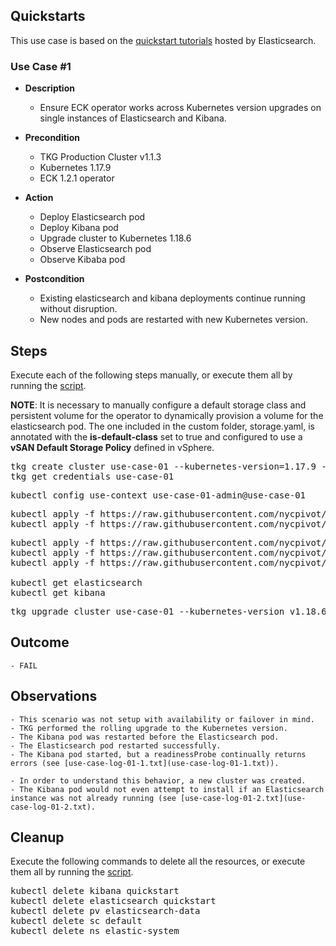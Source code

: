 ## Quickstarts

This use case is based on the [quickstart tutorials](https://www.elastic.co/guide/en/cloud-on-k8s/current/k8s-quickstart.html) hosted by Elasticsearch.

### Use Case #1

  - **Description**
    - Ensure ECK operator works across Kubernetes version upgrades on single instances of Elasticsearch and Kibana.

  - **Precondition**
    - TKG Production Cluster v1.1.3
    - Kubernetes 1.17.9
    - ECK 1.2.1 operator
    
  - **Action**
    - Deploy Elasticsearch pod
    - Deploy Kibana pod
    - Upgrade cluster to Kubernetes 1.18.6
    - Observe Elasticsearch pod
    - Observe Kibaba pod
    
  - **Postcondition**
    - Existing elasticsearch and kibana deployments continue running without disruption.
	- New nodes and pods are restarted with new Kubernetes version.
	
## Steps

Execute each of the following steps manually, or execute them all by running the [script](script1.sh).

**NOTE**: It is necessary to manually configure a default storage class and persistent volume for the operator to dynamically provision a volume for the elasticsearch pod. The one included in the custom folder, storage.yaml, is annotated with the **is-default-class** set to true and configured to use a **vSAN Default Storage Policy** defined in vSphere.

<pre>
tkg create cluster use-case-01 --kubernetes-version=1.17.9 --plan=prod
tkg get credentials use-case-01
</pre>

<pre>
kubectl config use-context use-case-01-admin@use-case-01
</pre>
    
<pre>
kubectl apply -f https://raw.githubusercontent.com/nycpivot/elastic-cloud-kubernetes/main/common/storage.yaml
kubectl apply -f https://raw.githubusercontent.com/nycpivot/elastic-cloud-kubernetes/main/common/pv.yaml
</pre>
    
<pre>
kubectl apply -f https://raw.githubusercontent.com/nycpivot/elastic-cloud-kubernetes/main/artifacts/all-in-one.yaml
kubectl apply -f https://raw.githubusercontent.com/nycpivot/elastic-cloud-kubernetes/main/artifacts/elasticsearch.yaml
kubectl apply -f https://raw.githubusercontent.com/nycpivot/elastic-cloud-kubernetes/main/artifacts/kibana.yaml

kubectl get elasticsearch
kubectl get kibana
</pre>

<pre>
tkg upgrade cluster use-case-01 --kubernetes-version v1.18.6
</pre>
	
## Outcome

	- FAIL

## Observations

	- This scenario was not setup with availability or failover in mind.
	- TKG performed the rolling upgrade to the Kubernetes version.
	- The Kibana pod was restarted before the Elasticsearch pod.
	- The Elasticsearch pod restarted successfully.
	- The Kibana pod started, but a readinessProbe continually returns errors (see [use-case-log-01-1.txt](use-case-log-01-1.txt)).
	
	- In order to understand this behavior, a new cluster was created.
	- The Kibana pod would not even attempt to install if an Elasticsearch instance was not already running (see [use-case-log-01-2.txt](use-case-log-01-2.txt).

## Cleanup

Execute the following commands to delete all the resources, or execute them all by running the [script](script2.sh).

<pre>
kubectl delete kibana quickstart
kubectl delete elasticsearch quickstart
kubectl delete pv elasticsearch-data
kubectl delete sc default
kubectl delete ns elastic-system
</pre>
